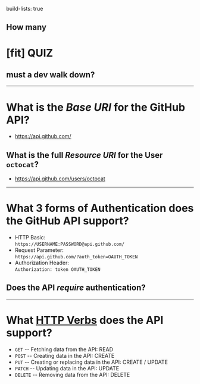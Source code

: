build-lists: true

## How many
# [fit] QUIZ
## must a dev walk down?

---

# What is the _Base URI_ for the GitHub API?

* https://api.github.com/

## What is the full _Resource URI_ for the User `octocat`?

* https://api.github.com/users/octocat

---

# What 3 forms of Authentication does the GitHub API support?

* HTTP Basic: <br>`https://USERNAME:PASSWORD@api.github.com/`
* Request Parameter: <br>`https://api.github.com/?auth_token=OAUTH_TOKEN`
* Authorization Header: <br>`Authorization: token OAUTH_TOKEN`

## Does the API _require_ authentication?

---

# What [HTTP Verbs](http://www.restapitutorial.com/lessons/httpmethods.html) does the API support?

* `GET` -- Fetching data from the API: READ
* `POST` -- Creating data in the API: CREATE
* `PUT` -- Creating or replacing data in the API: CREATE / UPDATE
* `PATCH` -- Updating data in the API: UPDATE
* `DELETE` -- Removing data from the API: DELETE
